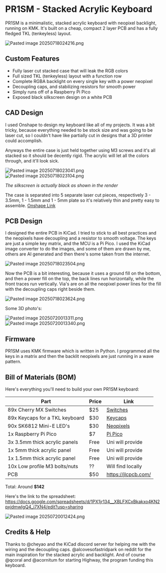 # PR1SM - Stacked Acrylic Keyboard

PR1SM is a minimalistic, stacked acrylic keyboard with neopixel backlight, running on KMK. It's built on a cheap, compact 2 layer PCB and has a fully fledged TKL (tenkeyless) layout.

![Pasted image 20250718024216.png](journal/Pasted%20image%2020250718024216.png)

## Custom Features
- Fully laser cut stacked case that will leak the RGB colors
- Full sized TKL (tenkeyless) layout with a function row
- Complete RGBA backlight on every single key with a power neopixel
- Decoupling caps, and stabilizing resistors for smooth power
- Simply runs off of a Raspberry Pi Pico
- Exposed black silkscreen design on a white PCB

## CAD Design

I used Onshape to design my keyboard like all of my projects. It was a bit tricky, because everything needed to be stock size and was going to be laser cut, so I couldn't have like partially cut in designs that a 3D printer could accomplish.

Anyways the entire case is just held together using M3 screws and it's all stacked so it should be decently rigid. The acrylic will let all the colors through, and it'll look sick.

![Pasted image 20250718023041.png](journal/Pasted%20image%2020250718023041.png)
![Pasted image 20250718023104.png](journal/Pasted%20image%2020250718023104.png)

*The silkscreen is actually black as shown in the render*

The case is separated into 5 separate laser cut pieces, respectively 3 - 3.5mm, 1 - 1.5mm and 1 - 5mm plate so it's relatively thin and pretty easy to assemble. [Onshape Link](https://cad.onshape.com/documents/8b572caa0e2769c057d91df7/w/f3c5c8a5f25f2593dceb7e8f/e/dc4500617840d95f6da4efee?renderMode=0&leftPanel=false&uiState=687a14d121cd8749fec3b29b)

## PCB Design

I designed the entire PCB in KiCad. I tried to stick to all best practices and the neopixels have decoupling and a resistor to smooth voltage. The keys are just a simple key matrix, and the MCU is a Pi Pico. I used the KiCad image converter to do the images, and some of them are drawn by me, others are AI generated and then there's some taken from the internet.

![Pasted image 20250718023504.png](journal/Pasted%20image%2020250718023504.png)

Now the PCB is a bit interesting, because it uses a ground fill on the bottom, and then a power fill on the top, the back lines run horizontally, while the front traces run vertically. Via's are on all the neopixel power lines for the fill with the decoupling caps right beside them.

![Pasted image 20250718023624.png](journal/Pasted%20image%2020250718023624.png)

Some 3D photo's:

![Pasted image 20250720013311.png](journal/Pasted%20image%2020250720013311.png)
![Pasted image 20250720013340.png](journal/Pasted%20image%2020250720013340.png)
## Firmware

PR1SM uses KMK firmware which is written in Python. I programmed all the keys in a matrix and then the backlit neopixels are just running in a wave pattern.

## Bill of Materials (BOM)
Here's everything you'll need to build your own PR1SM keyboard:

| Part                           | Price | Link                                                                                                                                                                                                                                                                                                                                                                                                                                                                                        |
| ------------------------------ | ----- | ------------------------------------------------------------------------------------------------------------------------------------------------------------------------------------------------------------------------------------------------------------------------------------------------------------------------------------------------------------------------------------------------------------------------------------------------------------------------------------------- |
| 89x Cherry MX Switches         | $25   | [Switches](https://www.aliexpress.com/item/1005006255961111.html?spm=a2g0o.productlist.main.1.313aZQHbZQHbyF&algo_pvid=6d1afddf-9989-4a7c-ad5a-14945d9acb3d&algo_exp_id=6d1afddf-9989-4a7c-ad5a-14945d9acb3d-0&pdp_ext_f=%7B%22order%22%3A%221044%22%2C%22eval%22%3A%221%22%7D&pdp_npi=4%40dis%21CAD%218.99%211.39%21%21%2145.94%217.11%21%402101d9ee17529990794214549e88c5%2112000036489552472%21sea%21CA%210%21ABX&curPageLogUid=JNMqebzd3gPt&utparam-url=scene%3Asearch%7Cquery_from%3A) |
| 89x Keycaps for a TKL keyboard | $30   | [Keycaps](https://www.amazon.ca/White-Keycaps-Minimalist-Mechanical-Keyboards/dp/B0BZCB56T5)                                                                                                                                                                                                                                                                                                                                                                                                |
| 90x SK6812 Mini-E LED's        | $30   | [Neopixels](https://lcsc.com/product-detail/Light-Emitting-Diodes-LED_OPSCO-Optoelectronics-SK6812MINI-E_C5149201.html)                                                                                                                                                                                                                                                                                                                                                                     |
| 1x Raspberry Pi Pico           | $7    | [Pi Pico](https://www.pishop.ca/product/raspberry-pi-pico-h-pre-soldered-headers/)                                                                                                                                                                                                                                                                                                                                                                                                          |
| 3x 3.5mm thick acrylic panels  | Free  | Uni will provide                                                                                                                                                                                                                                                                                                                                                                                                                                                                            |
| 1x 5mm thick acrylic panel     | Free  | Uni will provide                                                                                                                                                                                                                                                                                                                                                                                                                                                                            |
| 1x 1.5mm thick acrylic panel   | Free  | Uni will provide                                                                                                                                                                                                                                                                                                                                                                                                                                                                            |
| 10x Low profile M3 bolts/nuts  | ??    | Will find locally                                                                                                                                                                                                                                                                                                                                                                                                                                                                           |
| PCB                            | $50   | https://jlcpcb.com/                                                                                                                                                                                                                                                                                                                                                                                                                                                                         |

Total: Around **$142**

Here's the link to the spreadsheet: https://docs.google.com/spreadsheets/d/1PX1jr134__XBLFXCxBkakxo4KN2pxjdmwIgQ4_i7XN4/edit?usp=sharing

![Pasted image 20250720012424.png](journal/Pasted%20image%2020250720012424.png)

## Credits & Help

Thanks to @cheyao and the KiCad discord server for helping me with the wiring and the decoupling caps. @alcovesofastridpark on reddit for the main inspiration for the stacked acrylic and backlight. And of course @qcoral and @acornitum for starting Highway, the program funding this keyboard.
